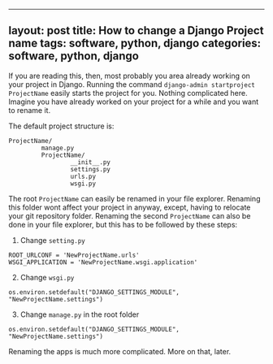 
---
layout: post
title: How to change a Django Project name
tags: software, python, django
categories: software, python, django
---

If you are reading this, then, most probably you area already working on your project in Django. Running the command  `django-admin startproject ProjectName` easily starts the project for you. Nothing complicated here. Imagine you have already worked on your project for a while and you want to rename it.

The default project structure is:
```
ProjectName/
         manage.py
         ProjectName/
                 __init__.py
                 settings.py
                 urls.py
                 wsgi.py
```

The root `ProjectName` can easily be renamed in your file explorer. Renaming this folder wont affect your project in anyway, except, having to relocate your git repository folder. Renaming the second `ProjectName` can also be done in your file explorer, but this has to be followed by these steps:

1. Change `setting.py`

```
ROOT_URLCONF = 'NewProjectName.urls'
WSGI_APPLICATION = 'NewProjectName.wsgi.application'
```

2. Change `wsgi.py`
```
os.environ.setdefault("DJANGO_SETTINGS_MODULE", "NewProjectName.settings")
```
3. Change `manage.py` in the root folder
```
os.environ.setdefault("DJANGO_SETTINGS_MODULE", "NewProjectName.settings")
```

Renaming the apps is much more complicated. More on that, later.
